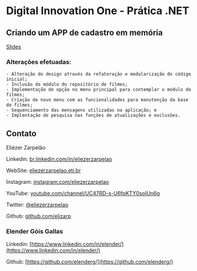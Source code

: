 # Digital Innovation One - Prática .NET

## Criando um APP de cadastro em memória

[Slides](dio-dotnet-poo-lab-2.pdf)

### Alterações efetuadas:

    - Alteração do design através da refatoração e modularização do código inicial;
    - Inclusão do módulo do repositório de filmes;
    - Implementação de opção no menu principal para contemplar o módulo de filmes;
    - Criação de novo menu com as funcionalidades para manutenção da base de filmes;
    - Sequenciamento das mensagens utilizadas na aplicação; e
    - Implentação de pesquisa nas funções de atualizações e exclusões.

## Contato

Eliézer Zarpelão

Linkedin:  [br.linkedin.com/in/eliezerzarpelao](http://br.linkedin.com/in/eliezerzarpelao)

WebSite:  [eliezerzarpelao.eti.br](https://eliezerzarpelao.eti.br)

Instagram:  [instagram.com/eliezerzarpelao](https://instagram.com/eliezerzarpelao)

YouTube:  [youtube.com/channel/UC47RD-s-U6fpKTY0soIUn6g](https://www.youtube.com/channel/UC47RD-s-U6fpKTY0soIUn6g/featured?view_as=subscriber)

Twitter:  [@eliezerzarpelao](https://twitter.com/eliezerzarpelao)

Github:  [github.com/elizarp](https://github.com/elizarp)


### Elender Góis Gallas 

Linkedin:  [https://www.linkedin.com/in/elender/](https://www.linkedin.com/in/elender/)

Github:  [https://github.com/elenderg/](https://github.com/elenderg/)
